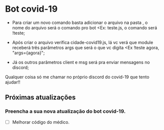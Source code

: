 # Bot covid-19

* Para criar um novo comando basta adicionar o arquivo na pasta <commands>, o nome do arquivo será o comando pro bot <Ex: teste.js, o comando será !teste;

* Após criar o arquivo verifica cidade-covid19.js, lá vc verá que module receberá três parâmetros args que será o que vc digita <Ex !teste agora, "args={agora}";
* Já os outros parâmetros client e msg será pra enviar mensagens no discord;

Qualquer coisa só me chamar no próprio discord do covid-19 que tento ajudar!!

## Próximas atualizações 
### Preencha a sua nova atualização do bot covid-19.

- [ ] Melhorar código do médico.

